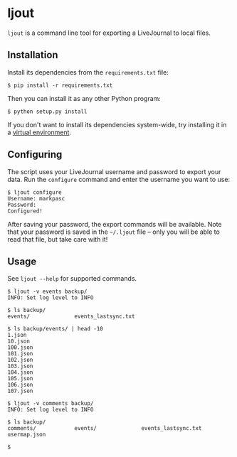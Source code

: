 # ljout #

`ljout` is a command line tool for exporting a LiveJournal to local files.


## Installation ##

Install its dependencies from the `requirements.txt` file:

    $ pip install -r requirements.txt

Then you can install it as any other Python program:

    $ python setup.py install

If you don't want to install its dependencies system-wide, try installing it in a [virtual environment](http://www.virtualenv.org/).


## Configuring ##

The script uses your LiveJournal username and password to export your data. Run the `configure` command and enter the username you want to use:

    $ ljout configure
    Username: markpasc
    Password:
    Configured!

After saving your password, the export commands will be available. Note that your password is saved in the `~/.ljout` file – only you will be able to read that file, but take care with it!


## Usage ##

See `ljout --help` for supported commands.

    $ ljout -v events backup/
    INFO: Set log level to INFO

    $ ls backup/
    events/              events_lastsync.txt

    $ ls backup/events/ | head -10
    1.json
    10.json
    100.json
    101.json
    102.json
    103.json
    104.json
    105.json
    106.json
    107.json

    $ ljout -v comments backup/
    INFO: Set log level to INFO

    $ ls backup/
    comments/            events/              events_lastsync.txt  usermap.json

    $
